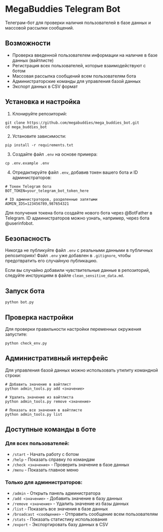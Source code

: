 # MegaBuddies Telegram Bot

Телеграм-бот для проверки наличия пользователей в базе данных и массовой рассылки сообщений.

## Возможности

* Проверка введенной пользователем информации на наличие в базе данных (вайтлисте)
* Регистрация всех пользователей, которые взаимодействуют с ботом
* Массовая рассылка сообщений всем пользователям бота
* Администраторские команды для управления базой данных
* Экспорт данных в CSV формат

## Установка и настройка

1. Клонируйте репозиторий:

```
git clone https://github.com/megabuddies/mega_buddies_bot.git
cd mega_buddies_bot
```

2. Установите зависимости:

```
pip install -r requirements.txt
```

3. Создайте файл `.env` на основе примера:

```
cp .env.example .env
```

4. Отредактируйте файл `.env`, добавив токен вашего бота и ID администраторов:

```
# Токен Telegram бота
BOT_TOKEN=your_telegram_bot_token_here

# ID администраторов, разделенные запятыми
ADMIN_IDS=123456789,987654321
```

Для получения токена бота создайте нового бота через @BotFather в Telegram.
ID администраторов можно узнать, например, через бота @userinfobot.

## Безопасность

Никогда не публикуйте файл `.env` с реальными данными в публичных репозиториях!
Файл `.env` уже добавлен в `.gitignore`, чтобы предотвратить его случайную публикацию.

Если вы случайно добавили чувствительные данные в репозиторий, следуйте инструкциям в файле `clean_sensitive_data.md`.

## Запуск бота

```
python bot.py
```

## Проверка настройки

Для проверки правильности настройки переменных окружения запустите:

```
python check_env.py
```

## Административный интерфейс

Для управления базой данных можно использовать утилиту командной строки:

```
# Добавить значение в вайтлист
python admin_tools.py add <значение>

# Удалить значение из вайтлиста
python admin_tools.py remove <значение>

# Показать все значения в вайтлисте
python admin_tools.py list
```

## Доступные команды в боте

### Для всех пользователей:

* `/start` \- Начать работу с ботом
* `/help` \- Показать справку по командам
* `/check <значение>` \- Проверить значение в базе данных
* `/menu` \- Показать главное меню

### Только для администраторов:

* `/admin` \- Открыть панель администратора
* `/add <значение>` \- Добавить значение в базу данных
* `/remove <значение>` \- Удалить значение из базы данных
* `/list` \- Показать все значения в базе данных
* `/broadcast <сообщение>` \- Отправить сообщение всем пользователям
* `/stats` \- Показать статистику использования
* `/export` \- Экспортировать базу данных в CSV 